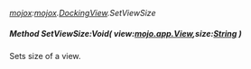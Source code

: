 _[mojox](../../modules/mojox/mojox-module.md):[mojox](../../modules/mojox/mojox-module.md).[DockingView](../../modules/mojox/mojox-dockingview.md).SetViewSize_
##### Method SetViewSize:Void( view:[mojo.app.View](../../modules/mojo/mojo-app-view.md),size:[String](../../modules/wonkey/wonkey-types-string.md) )
Sets size of a view.
